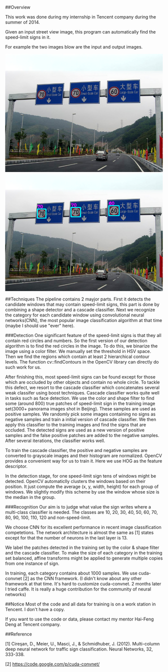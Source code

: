 ##Overview

This work was done during my internship in Tencent company during the summer of 2014.

Given an input street view image, this program can automatically find the speed-limit signs in it.

For example the two images blow are the input and output images.

![input image](/Images/input.png?raw=true "input image")
![output image](/Images/output.png?raw=true "output image")

##Techniques
The pipeline contains 2 mayjor parts. First it detects the candidate windows that may contain speed-limit signs, this part is done by combining a shape detector and a cascade classifier.
Next we recognize the category for each candidate window using convolutional neural networks(CNN), the most popular image classification algorithm at that time (maybe I should use "ever" here).

###Detection
One significant feature of the speed-limit signs is that they all contain red circles and numbers. So the first version of our detection algorithm is to find the red circles in the image.
To do this, we binarize the image using a color filter. We manually set the threshold in HSV space. Then we find the regions which contain at least 2 hierarchical contour levels.
The function cv::findContours in the OpenCV library can directly do such work for us.

After finishing this, most speed-limit signs can be found except for those which are occluded by other objects and contain no whole circle. 
To tackle this defect, we resort to the cascade classifier which concatenates several weak classifer using boost techniques.
Cascade classifier works quite well in tasks such as face detection.
We use the color and shape filter to find some (around 800) true patches of speed-limit sign in the training image set(3000+ panorama images shot in Beijing).
These samples are used as positive samples.
We randomly pick some images containing no signs as negative samples and train a initial version of cascade classifier.
We then apply this classifier to the training images and find the signs that are occluded.
The detected signs are used as a new version of positive samples and the false positive patches are added to the negative samples.
After several iterations, the classifier works well.

To train the cascade classifier, the positive and negative samples are converted to grayscale images and their histogram are normalized.
OpenCV provides a convenient way for us to train it. Here we use HOG as the feature descriptor.

In the detection stage, for one speed-limit sign tens of windows might be detected. 
OpenCV automaticlly clusters the windows based on their position. It just compute the average (x, y, width, height) for each group of windows.
We slightly modify this scheme by use the window whose size is the median in the group.

###Recognition
Our aim is to judge what value the sign writes where a multi-class classifier is needed. 
The classes are 10, 20, 30, 40, 50, 60, 70, 80, 90, 100, 110, 120 and non-speed-limit.

We choose CNN for its excellent performance in recent image classification competetions.
The network architecture is almost the same as [1] states except for that the number of neurons in the last layer is 13.

We label the patches detected in the training set by the color & shape filter and the cascade classifier.
To make the size of each category in the training set balanced, affine transforms might be applied to generate multiple copies from one instance of sign. 

In training, each category contains about 1000 samples.
We use cuda-convnet [2] as the CNN framework. 
(I didn't know about any other framework at that time. It's hard to customize cuda-convnet. 2 months later I tried caffe. It is really a huge contribution for the community of neural networks)

##Notice
Most of the code and all data for training is on a work station in Tencent. I don't have a copy.

If you want to use the code or data, please contact my mentor Hai-Feng Deng at Tencent company.

##Reference

[1] Cireşan, D., Meier, U., Masci, J., & Schmidhuber, J. (2012). Multi-column deep neural network for traffic sign classification. Neural Networks, 32, 333-338.

[2] https://code.google.com/p/cuda-convnet/
